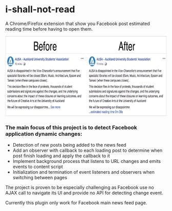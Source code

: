 # i-shall-not-read
A Chrome/Firefox extension that show you Facebook post estimated reading time before having to open them.

<img height="250" src="./docs/example.png">

### The main focus of this project is to detect Facebook application dynamic changes:
* Detection of new posts being added to the news feed
* Add an observer with callback to each loading post to determine when post finish loading and apply the callback to it
* Implement background process that listens to URL changes and emits events to content script
* Initialization and termination of event listeners and observers when switching between pages

The project is proven to be especially challenging as Facebook use no AJAX call to navigate its UI and provide no API for detecting change event.

Currently this plugin only work for Facebook main news feed page.
